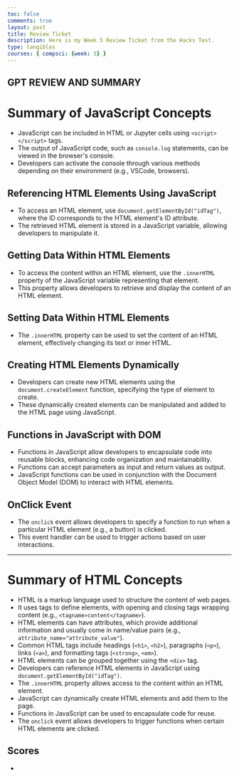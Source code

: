 ```yaml
---
toc: false
comments: true
layout: post
title: Review Ticket
description: Here is my Week 5 Review Ticket from the Hacks Test.
type: tangibles
courses: { compsci: {week: 5} }
---
```



## GPT REVIEW AND SUMMARY
# Summary of JavaScript Concepts
- JavaScript can be included in HTML or Jupyter cells using `<script></script>` tags.
- The output of JavaScript code, such as `console.log` statements, can be viewed in the browser's console.
- Developers can activate the console through various methods depending on their environment (e.g., VSCode, browsers).
## Referencing HTML Elements Using JavaScript
- To access an HTML element, use `document.getElementById("idTag")`, where the ID corresponds to the HTML element's ID attribute.
- The retrieved HTML element is stored in a JavaScript variable, allowing developers to manipulate it.
## Getting Data Within HTML Elements
- To access the content within an HTML element, use the `.innerHTML` property of the JavaScript variable representing that element.
- This property allows developers to retrieve and display the content of an HTML element.
## Setting Data Within HTML Elements
- The `.innerHTML` property can be used to set the content of an HTML element, effectively changing its text or inner HTML.
## Creating HTML Elements Dynamically
- Developers can create new HTML elements using the `document.createElement` function, specifying the type of element to create.
- These dynamically created elements can be manipulated and added to the HTML page using JavaScript.
## Functions in JavaScript with DOM
- Functions in JavaScript allow developers to encapsulate code into reusable blocks, enhancing code organization and maintainability.
- Functions can accept parameters as input and return values as output.
- JavaScript functions can be used in conjunction with the Document Object Model (DOM) to interact with HTML elements.
## OnClick Event
- The `onclick` event allows developers to specify a function to run when a particular HTML element (e.g., a button) is clicked.
- This event handler can be used to trigger actions based on user interactions.
---
# Summary of HTML Concepts
- HTML is a markup language used to structure the content of web pages.
- It uses tags to define elements, with opening and closing tags wrapping content (e.g., `<tagname>content</tagname>`).
- HTML elements can have attributes, which provide additional information and usually come in name/value pairs (e.g., `attribute_name="attribute_value"`).
- Common HTML tags include headings (`<h1>`, `<h2>`), paragraphs (`<p>`), links (`<a>`), and formatting tags (`<strong>`, `<em>`).
- HTML elements can be grouped together using the `<div>` tag.
- Developers can reference HTML elements in JavaScript using `document.getElementById("idTag")`.
- The `.innerHTML` property allows access to the content within an HTML element.
- JavaScript can dynamically create HTML elements and add them to the page.
- Functions in JavaScript can be used to encapsulate code for reuse.
- The `onclick` event allows developers to trigger functions when certain HTML elements are clicked.
## Scores
-